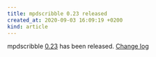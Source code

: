 ```yaml
---
title: mpdscribble 0.23 released
created_at: 2020-09-03 16:09:19 +0200
kind: article
---
```


mpdscribble [0.23](http://www.musicpd.org/download/mpdscribble/0.23/mpdscribble-0.23.tar.xz) has been released.
[Change log](https://raw.githubusercontent.com/MusicPlayerDaemon/mpdscribble/v0.23/NEWS)
